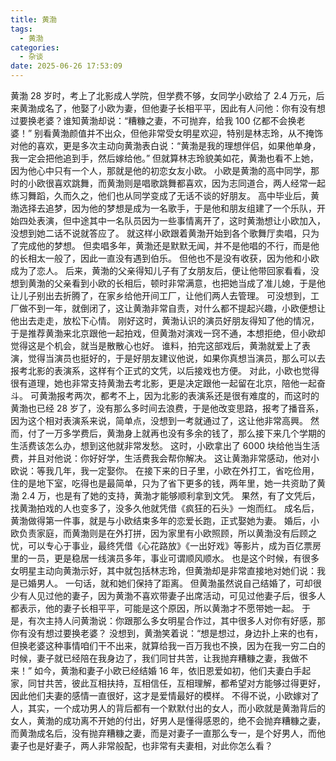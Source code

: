 ```yaml
---
title: 黄渤
tags:
  - 黄渤
categories:
  - 杂谈
date: 2025-06-26 17:53:09
---
```


黄渤 28 岁时，考上了北影成人学院，但学费不够，女同学小欧给了 2.4 万元，后来黄渤成名了，他娶了小欧为妻，但他妻子长相平平，因此有人问他：你有没有想过要换老婆？谁知黄渤却说：“糟糠之妻，不可抛弃，给我 100 亿都不会换老婆！”
别看黄渤颜值并不出众，但他非常受女明星欢迎，特别是林志玲，从不掩饰对他的喜欢，更是多次主动向黄渤表白说：“黄渤是我的理想伴侣，如果他单身，我一定会把他追到手，然后嫁给他。”
但就算林志玲貌美如花，黄渤也看不上她，因为他心中只有一个人，那就是他的初恋女友小欧。
小欧是黄渤的高中同学，那时的小欧很喜欢跳舞，而黄渤则是唱歌跳舞都喜欢，因为志同道合，两人经常一起练习舞蹈，久而久之，他们也从同学变成了无话不谈的好朋友。
高中毕业后，黄渤选择去追梦，因为他的梦想是成为一名歌手，于是他和朋友组建了一个乐队，开始四处表演，但中途其中一名队员因为一些事情离开了，这时黄渤想让小欧加入，没想到她二话不说就答应了。
就这样小欧跟着黄渤开始到各个歌舞厅卖唱，只为了完成他的梦想。
但卖唱多年，黄渤还是默默无闻，并不是他唱的不行，而是他的长相太一般了，因此一直没有遇到伯乐。
但他也不是没有收获，因为他和小欧成为了恋人。
后来，黄渤的父亲得知儿子有了女朋友后，便让他带回家看看，没想到黄渤的父亲看到小欧的长相后，顿时非常满意，也把她当成了准儿媳，于是他让儿子别出去折腾了，在家乡给他开间工厂，让他们两人去管理。
可没想到，工厂做不到一年，就倒闭了，这让黄渤非常自责，对什么都不提起兴趣，小欧便想让他出去走走，放松下心情。
刚好这时，黄渤认识的演员好朋友得知了他的情况，于是推荐黄渤来北京跟他一起拍戏，但黄渤对演戏一窍不通，本想拒绝，但小欧却觉得这是个机会，就当是散散心也好。
谁料，拍完这部戏后，黄渤就爱上了表演，觉得当演员也挺好的，于是好朋友建议他说，如果你真想当演员，那么可以去报考北影的表演系，这样有个正式的文凭，以后接戏也方便。
对此，小欧也觉得很有道理，她也非常支持黄渤去考北影，更是决定跟他一起留在北京，陪他一起奋斗。
可黄渤报考两次，都考不上，因为北影的表演系还是很有难度的，而这时的黄渤也已经 28 岁了，没有那么多时间去浪费，于是他改变思路，报考了播音系，因为这个相对表演系来说，简单点，没想到一考就通过了，这让他非常高興。
然而，付了一万多学费后，黄渤身上就再也没有多余的钱了，那么接下来几个学期的生活费该怎么办，想到这他就非常发愁。
这时，小欧拿出了 6000 块给他当生活费，并且对他说：你好好学，生活费我会帮你解决。
这让黄渤非常感动，他对小欧说：等我几年，我一定娶你。
在接下来的日子里，小欧在外打工，省吃俭用，住的是地下室，吃得也是最简单，只为了省下更多的钱，两年里，她一共资助了黄渤 2.4 万，也是有了她的支持，黄渤才能够顺利拿到文凭。
果然，有了文凭后，找黄渤拍戏的人也变多了，没多久他就凭借《疯狂的石头》一炮而红。
成名后，黄渤做得第一件事，就是与小欧结束多年的恋爱长跑，正式娶她为妻。
婚后，小欧负责家庭，而黄渤则是在外打拼，因为家里有小欧照顾，所以黄渤没有后顾之忧，可以专心于事业，最终凭借《心花路放》《一出好戏》等影片，成为百亿票房里的一员，更是稳居一线演员多年，事业可谓顺风顺水。
也是这个时候，有很多女明星主动向黄渤示好，其中就包括林志玲，但黄渤却是非常直接地对她们说：我是已婚男人。
一句话，就和她们保持了距离。
但黄渤虽然说自己结婚了，可却很少有人见过他的妻子，因为黄渤不喜欢带妻子出席活动，可见过他妻子后，很多人都表示，他的妻子长相平平，可能是这个原因，所以黄渤才不愿带她一起。
于是，有次主持人问黄渤说：你跟那么多女明星合作过，其中很多人对你有好感，那你有没有想过要换老婆？
没想到，黄渤笑着说：“想是想过，身边扑上来的也有，但换老婆这种事情咱们干不出来，就算给我一百万我也不换，因为在我一穷二白的时候，妻子就已经陪在我身边了，我们同甘共苦，让我抛弃糟糠之妻，我做不来！”
如今，黄渤和妻子小欧已经结婚 16 年，依旧恩爱如初，他们夫妻白手起家，同甘共苦，彼此互相扶持，互相信任，互相理解，都希望对方能够过得更好，因此他们夫妻的感情一直很好，这才是爱情最好的模样。
不得不说，小欧嫁对了人，其实，一个成功男人的背后都有一个默默付出的女人，而小欧就是黄渤背后的女人，黄渤的成功离不开她的付出，好男人是懂得感恩的，绝不会抛弃糟糠之妻，而黄渤成名后，没有抛弃糟糠之妻，而是对妻子一直那么专一，是个好男人，而他妻子也是好妻子，两人非常般配，也非常有夫妻相，对此你怎么看？

